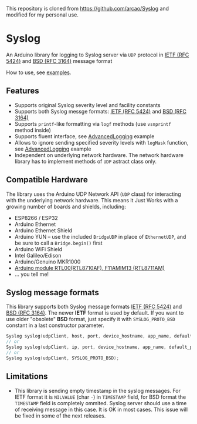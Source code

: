 This repository is cloned from https://github.com/arcao/Syslog and modified for my personal use.

# Syslog

An Arduino library for logging to Syslog server via `UDP` protocol in 
[IETF (RFC 5424)] and [BSD (RFC 3164)] message format

How to use, see [examples].

## Features
 - Supports original Syslog severity level and facility constants
 - Supports both Syslog messge formats: [IETF (RFC 5424)] and [BSD (RFC 3164)]
 - Supports `printf`-like formatting via `logf` methods (use `vsnprintf` method
   inside)
 - Supports fluent interface, see [AdvancedLogging] example
 - Allows to ignore sending specified severity levels with `logMask` function, 
   see [AdvancedLogging] example
 - Independent on underlying network hardware. The network hardware library has
   to implement methods of `UDP` astract class only.

## Compatible Hardware
The library uses the Arduino UDP Network API (`UDP` class) for interacting with 
the underlying network hardware. This means it Just Works with a growing number
of boards and shields, including:

 - ESP8266 / ESP32
 - Arduino Ethernet
 - Arduino Ethernet Shield
 - Arduino YUN – use the included `BridgeUDP` in place of `EthernetUDP`, and
   be sure to call a `Bridge.begin()` first
 - Arduino WiFi Shield
 - Intel Galileo/Edison
 - Arduino/Genuino MKR1000
 - [Arduino module RTL00(RTL8710AF), F11AMIM13 (RTL8711AM)][RTLDUINO]
 - ... you tell me!

## Syslog message formats
This library supports both Syslog message formats [IETF (RFC 5424)] and 
[BSD (RFC 3164)]. The newer **IETF** format is used by default. If you want to use
older "obsolete" **BSD** format, just specify it with `SYSLOG_PROTO_BSD` constant 
in a last constructor parameter.

```c
Syslog syslog(udpClient, host, port, device_hostname, app_name, default_priority, SYSLOG_PROTO_BSD);
// or
Syslog syslog(udpClient, ip, port, device_hostname, app_name, default_priority, SYSLOG_PROTO_BSD);
// or
Syslog syslog(udpClient, SYSLOG_PROTO_BSD);
```

## Limitations
 - This library is sending empty timestamp in the syslog messages. For IETF 
   format it is `NILVALUE` (char `-`) in `TIMESTAMP` field, for BSD format the 
   `TIMESTAMP` field is completely ommited. Syslog server should use a time
   of receiving message in this case. It is OK in most cases. This issue will be
   fixed in some of the next releases.
   

[IETF (RFC 5424)]: https://tools.ietf.org/html/rfc5424
[BSD (RFC 3164)]: https://tools.ietf.org/html/rfc3164
[examples]: https://github.com/arcao/Syslog/tree/master/examples
[AdvancedLogging]: https://github.com/arcao/Syslog/blob/master/examples/AdvancedLogging/AdvancedLogging.ino
[RTLDUINO]: https://github.com/pvvx/RtlDuino
